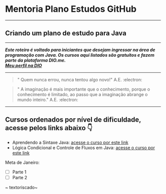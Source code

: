 # Mentoria Plano Estudos GitHub
***
## Criando um plano de estudo para Java 
***
__*Este roteiro é voltado para iniciantes que desejam ingressar na área de programação com Java. Os cursos aqui listados são gratuítos e fazem parte da plataforma DIO.me.  
[Meu perfil na DIO](https://web.dio.me/users/paulamelo_o?tab=skills)*__
***
> " Quem nunca errou, nunca tentou algo novo!" A.E. :electron:

> " A imaginação é mais importante que o conhecimento, porque o conhecimento é limitado, ao passo que a imaginação abrange o mundo inteiro." A.E. :electron:

<!-- Comentários invisíveis -->
***
## Cursos ordenados por nível de dificuldade, acesse pelos links abaixo 👇 
- Aprendendo a Sintaxe Java: [acesse o curso por este link](https://web.dio.me/course/aprendendo-a-sintaxe-java/learning/f7af647f-d6ef-4663-8a3c-1f63129ee55f?back=/track/orange-tech-backend&tab=undefined&moduleId=undefined)
- Lógica Condicional e Controle de Fluxos em Java: [acesse o curso por este link](https://web.dio.me/course/logica-condicional-e-controle-de-fluxos-em-java/learning/b5616a08-8f2f-4da0-bf9c-0fe384be2b42?back=/track/orange-tech-backend&tab=undefined&moduleId=undefined)

Meta de Janeiro: 
- [ ] Parte 1
- [ ] Parte 2

~ textoriscado~
